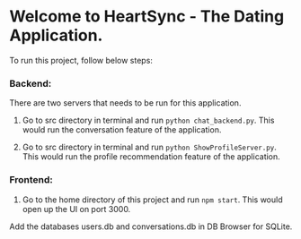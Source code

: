 # Welcome to HeartSync - The Dating Application.

To run this project, follow below steps:

### Backend:
There are two servers that needs to be run for this application.
1) Go to src directory in terminal and run `python chat_backend.py`. This would run the conversation feature of the application.

2) Go to src directory in terminal and run `python ShowProfileServer.py`. This would run the profile recommendation feature of the application.

### Frontend:
1) Go to the home directory of this project and run `npm start`. This would open up the UI on port 3000.

Add the databases users.db and conversations.db in DB Browser for SQLite.
